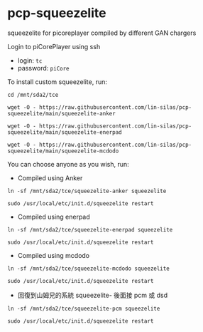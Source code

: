 # pcp-squeezelite
squeezelite for picoreplayer compiled by different GAN chargers

Login to piCorePlayer using ssh

* login: `tc`
* password: `piCore`

To install custom squeezelite, run:

`cd /mnt/sda2/tce`

`wget -O - https://raw.githubusercontent.com/lin-silas/pcp-squeezelite/main/squeezelite-anker`

`wget -O - https://raw.githubusercontent.com/lin-silas/pcp-squeezelite/main/squeezelite-enerpad`

`wget -O - https://raw.githubusercontent.com/lin-silas/pcp-squeezelite/main/squeezelite-mcdodo`

You can choose anyone as you wish, run:

* Compiled using Anker

`ln -sf /mnt/sda2/tce/squeezelite-anker squeezelite`

`sudo /usr/local/etc/init.d/squeezelite restart`

* Compiled using enerpad

`ln -sf /mnt/sda2/tce/squeezelite-enerpad squeezelite`

`sudo /usr/local/etc/init.d/squeezelite restart`

* Compiled using mcdodo

`ln -sf /mnt/sda2/tce/squeezelite-mcdodo squeezelite`

`sudo /usr/local/etc/init.d/squeezelite restart`

* 回復到山姆兄的系統 squeezelite- 後面接 pcm 或 dsd

`ln -sf /mnt/sda2/tce/squeezelite-pcm squeezelite`

`sudo /usr/local/etc/init.d/squeezelite restart`
